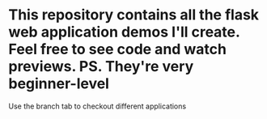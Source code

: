 # This repository contains all the flask web application demos I'll create. Feel free to see code and watch previews. PS. They're very beginner-level

Use the branch tab to checkout different applications
